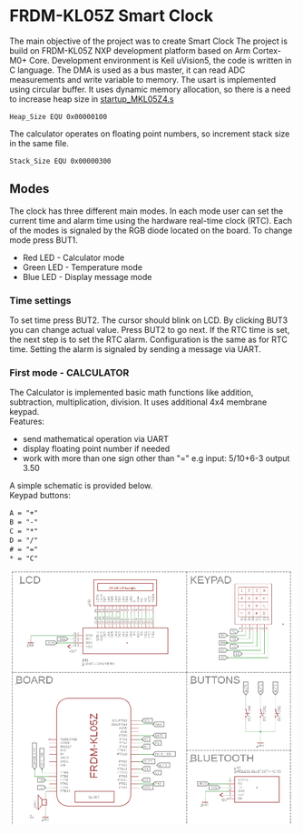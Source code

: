 # FRDM-KL05Z Smart Clock

The main objective of the project was to create Smart Clock The project is build on FRDM-KL05Z NXP development platform based on Arm Cortex-M0+ Core. Development environment is Keil uVision5, the code is written in C language. The DMA is used as a bus master, it can read ADC measurements and write variable to memory. The usart is implemented using circular buffer. It uses dynamic memory allocation, so there is a need to increase heap size in [startup_MKL05Z4.s](RTE/Device/MKL05Z32xxx4/startup_MKL05Z4.s)
```
Heap_Size EQU 0x00000100
```
The calculator operates on floating point numbers, so increment stack size in the same file.
```
Stack_Size EQU 0x00000300
```
## Modes
The clock has three different main modes. In each mode user can set the current time and alarm time using the hardware real-time clock (RTC). Each of the modes is signaled by the RGB diode located on the board. To change mode press BUT1.
- Red LED - Calculator mode
- Green LED - Temperature mode
- Blue LED - Display message mode
### Time settings
To set time press BUT2. The cursor should blink on LCD. By clicking BUT3 you can change actual value. Press BUT2 to go next. If the RTC time is set, the next step is to set the  RTC alarm. Configuration is the same as for RTC time. Setting the alarm is signaled by sending a message via UART.
### First mode - CALCULATOR
The Calculator is implemented basic math functions like addition, subtraction, multiplication, division. It uses additional 4x4 membrane keypad.
</br>Features:
- send mathematical operation via UART
- display floating point number if needed
- work with more than one sign other than "=" e.g input: 5/10+6-3 output 3.50

A simple schematic is provided below. </br>
Keypad buttons: </br>
```
A = "+"
B = "-"
C = "*"
D = "/"
# = "="
* = "C"
```

<img src="photos/schematic.png" />


